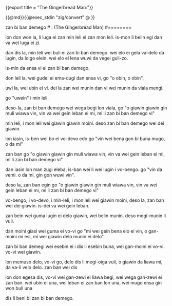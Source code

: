 {{export title = "The Gingerbread Man:"}}

{{@md}}{{@exec_stdin "zig/convert" @ }}

zan bi ban demego # : (The Gingerbread Man)
#========

lon don won la, li luga ei zan min leli ei zan mon leli. is-mon li belin egi dan va wei luga ei zi.

dan dis la, min leli wei buli ei zan bi ban demego. wei elo ei gela va-delo da lugin, da loigo elein. wei elo ei lena wuwi da vegei guli-zo.

is-min da ensa vi ei zan bi ban demego.

don leli la, wei gudei ei ema-dugi dan ensa vi, go "o obin, o obin",

uwi la, wei ubin ei vi. dei la zan wei munin dan vi wei munin da viala mengi.

go "uwein" i min leli.

deso-la, zan bi ban demego wei wega begi lon viala, go "o giawin giawin gin muli wiawa vin, vin va wei gein leban ei mi, mi li zan bi ban demego vi"

min leli, i mon leli wei giawin giawin moini. deso zan bi ban demego wei dei giawin.

lon iasin, is-ben wei bo ei vo-devo edo go "vin wei bena gon bi buna mugo, o da mi"

zan ban go "o giawin giawin gin muli wiawa vin, vin va wei gein leban ei mi, mi li zan bi ban demego vi"

dan iasin lon man zugi eleba, is-ban wei li wei lugin i vo-bengo. go "vin da vemi. o da mi, gin gon wuwi vin".

deso la, zan ban egin go "o giawin giawin gin muli wiawa vin, vin va wei gein leban ei mi, mi li zan bi ban demego vi"

vo-bengo, i vo-devo, i min-leli, i mon leli wei giawin moini, deso la, zan ban wei dei giawin. is-dei va wei gein leban.

zan bein wei guma lugin ei delo giawin, wei belin munin. deso megi-munin li vuli.

dan moini giasi wei guma ei vo-vi go "mi wei gein bena elo ei vin, o gan-moini mi esi, mi wei giawin delo munin ei delo".

zan bi ban demegi wei esebin ei i dis li esebin buna, wei gan-moini ei vo-vi. vo-vi wei giawin.

lon memuso delo, vo-vi go, delo dis li megi-oiga vuli, o giawin da liawa mi, da va-li velo delo.  zan ban wei dis 

lon don egesa dis, vo-vi wei gan-zewi ei liawa begi, wei wega gan-zewi ei zan ban. wei ubin ei una, wei leban ei zan ban lon una, wei mugo ensa gin won buli una

dis li beni bi zan bi ban demego.










